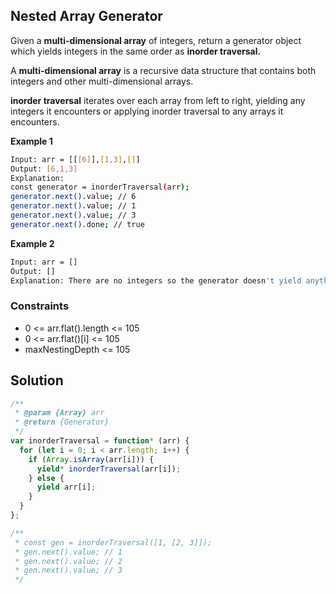 ## Nested Array Generator

Given a **multi-dimensional array** of integers, return a generator object which yields integers in the same order as **inorder traversal.**

A **multi-dimensional array** is a recursive data structure that contains both integers and other multi-dimensional arrays.

**inorder traversal** iterates over each array from left to right, yielding any integers it encounters or applying inorder traversal to any arrays it encounters.

**Example 1**

```bash
Input: arr = [[[6]],[1,3],[]]
Output: [6,1,3]
Explanation:
const generator = inorderTraversal(arr);
generator.next().value; // 6
generator.next().value; // 1
generator.next().value; // 3
generator.next().done; // true
```

**Example 2**

```bash
Input: arr = []
Output: []
Explanation: There are no integers so the generator doesn't yield anything.
```

### Constraints

- 0 <= arr.flat().length <= 105
- 0 <= arr.flat()[i] <= 105
- maxNestingDepth <= 105

## Solution

```javascript
/**
 * @param {Array} arr
 * @return {Generator}
 */
var inorderTraversal = function* (arr) {
  for (let i = 0; i < arr.length; i++) {
    if (Array.isArray(arr[i])) {
      yield* inorderTraversal(arr[i]);
    } else {
      yield arr[i];
    }
  }
};

/**
 * const gen = inorderTraversal([1, [2, 3]]);
 * gen.next().value; // 1
 * gen.next().value; // 2
 * gen.next().value; // 3
 */
```
